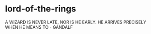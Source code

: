 # lord-of-the-rings
A WIZARD IS NEVER LATE, NOR IS HE EARLY. HE ARRIVES PRECISELY WHEN HE MEANS TO - GANDALF 
